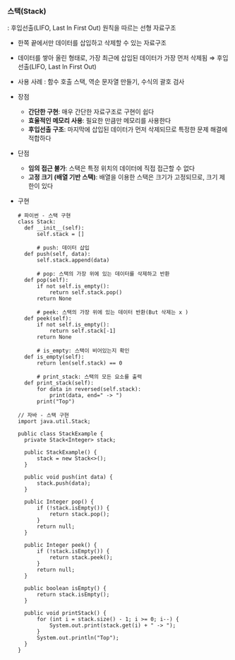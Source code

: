 ### 스택(Stack)

: 후입선출(LIFO, Last In First Out) 원칙을 따르는 선형 자료구조

- 한쪽 끝에서만 데이터를 삽입하고 삭제할 수 있는 자료구조
- 데이터를 쌓아 올린 형태로, 가장 최근에 삽입된 데이터가 가장 먼저 삭제됨 ⇒ 후입선출(LIFO, Last In First Out)

- 사용 사례 : 함수 호출 스택, 역순 문자열 만들기, 수식의 괄호 검사

- 장점
    - **간단한 구현**: 매우 간단한 자료구조로 구현이 쉽다
    - **효율적인 메모리 사용**: 필요한 만큼만 메모리를 사용한다
    - **후입선출 구조**: 마지막에 삽입된 데이터가 먼저 삭제되므로 특정한 문제 해결에 적합하다
- 단점
    - **임의 접근 불가**: 스택은 특정 위치의 데이터에 직접 접근할 수 없다
    - **고정 크기 (배열 기반 스택)**: 배열을 이용한 스택은 크기가 고정되므로, 크기 제한이 있다

- 구현
  ```
  # 파이썬 - 스택 구현
  class Stack:
    def __init__(self):
        self.stack = []

		# push: 데이터 삽입
    def push(self, data):
        self.stack.append(data)

		# pop: 스택의 가장 위에 있는 데이터를 삭제하고 반환
    def pop(self):
        if not self.is_empty():
            return self.stack.pop()
        return None

		# peek: 스택의 가장 위에 있는 데이터 반환(But 삭제는 x )
    def peek(self):
        if not self.is_empty():
            return self.stack[-1]
        return None

		# is_empty: 스택이 비어있는지 확인
    def is_empty(self):
        return len(self.stack) == 0

		# print_stack: 스택의 모든 요소를 출력
    def print_stack(self):
        for data in reversed(self.stack):
            print(data, end=" -> ")
        print("Top")
  ```
  
  ```
  // 자바 - 스택 구현
  import java.util.Stack;

  public class StackExample {
    private Stack<Integer> stack;

    public StackExample() {
        stack = new Stack<>();
    }

    public void push(int data) {
        stack.push(data);
    }

    public Integer pop() {
        if (!stack.isEmpty()) {
            return stack.pop();
        }
        return null;
    }

    public Integer peek() {
        if (!stack.isEmpty()) {
            return stack.peek();
        }
        return null;
    }

    public boolean isEmpty() {
        return stack.isEmpty();
    }

    public void printStack() {
        for (int i = stack.size() - 1; i >= 0; i--) {
            System.out.print(stack.get(i) + " -> ");
        }
        System.out.println("Top");
    }
  }
  ```
